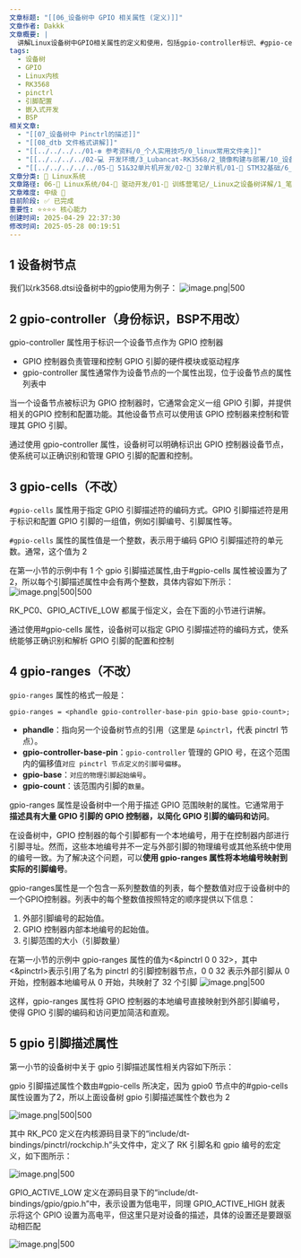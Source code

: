 ```yaml
---
文章标题: "[[06_设备树中 GPIO 相关属性 (定义)]]"
文章作者: Dakkk
文章概要: |
  讲解Linux设备树中GPIO相关属性的定义和使用，包括gpio-controller标识、#gpio-cells编码、gpio-ranges映射和引脚描述属性的配置方法
tags:
  - 设备树
  - GPIO
  - Linux内核
  - RK3568
  - pinctrl
  - 引脚配置
  - 嵌入式开发
  - BSP
相关文章:
  - "[[07_设备树中 Pinctrl的描述]]"
  - "[[08_dtb 文件格式讲解]]"
  - "[[../../../../01-❇️ 参考资料/0_个人实用技巧/0_linux常用文件夹]]"
  - "[[../../../../02-💻 开发环境/3_Lubancat-RK3568/2_镜像构建与部署/10_设备树的简介]]"
  - "[[../../../../../05-🔧 51&32单片机开发/02-🚀 32单片机/01-📖 STM32基础/6_STM32CubeMX实现HAL点灯]]"
文章分类: 🐧 Linux系统
文章路径: 06-🐧 Linux系统/04-🔌 驱动开发/01-📝 训练营笔记/_Linux之设备树详解/1_笔记/06_设备树中 GPIO 相关属性 (定义).md
文章难度: 中级 🌳
目前阶段: ✅ 已完成
重要性: ⭐⭐⭐⭐ 核心能力
创建时间: 2025-04-29 22:37:30
修改时间: 2025-05-28 00:19:51
---
```


## 1 设备树节点

我们以rk3568.dtsi设备树中的gpio使用为例子：
![image.png|500](https://my-obsidian-image.oss-cn-guangzhou.aliyuncs.com/2025/05/abd3143ca00b797754d37db07022231f.png)

## 2 gpio-controller（身份标识，BSP不用改）

gpio-controller 属性用于标识一个设备节点作为 GPIO 控制器
- GPIO 控制器负责管理和控制 GPIO 引脚的硬件模块或驱动程序
- gpio-controller 属性通常作为设备节点的一个属性出现，位于设备节点的属性列表中

当一个设备节点被标识为 GPIO 控制器时，它通常会定义一组 GPIO 引脚，并提供相关的GPIO 控制和配置功能。其他设备节点可以使用该 GPIO 控制器来控制和管理其 GPIO 引脚。

通过使用 gpio-controller 属性，设备树可以明确标识出 GPIO 控制器设备节点，使系统可以正确识别和管理 GPIO 引脚的配置和控制。
## 3 gpio-cells（不改）

`#gpio-cells` 属性用于指定 GPIO 引脚描述符的编码方式。GPIO 引脚描述符是用于标识和配置 GPIO 引脚的一组值，例如引脚编号、引脚属性等。

`#gpio-cells` 属性的属性值是一个整数，表示用于编码 GPIO 引脚描述符的单元数。通常，这个值为 2

在第一小节的示例中有 1 个 gpio 引脚描述属性,由于#gpio-cells 属性被设置为了 2，所以每个引脚描述属性中会有两个整数，具体内容如下所示：
![image.png|500|500](https://my-obsidian-image.oss-cn-guangzhou.aliyuncs.com/2025/05/eda1dfbadbb106cfe08052160f540440.png)

RK_PC0、GPIO_ACTIVE_LOW 都属于恒定义，会在下面的小节进行讲解。

通过使用#gpio-cells 属性，设备树可以指定 GPIO 引脚描述符的编码方式，使系统能够正确识别和解析 GPIO 引脚的配置和控制
## 4 gpio-ranges（不改）

`gpio-ranges` 属性的格式一般是：
```dts
gpio-ranges = <phandle gpio-controller-base-pin gpio-base gpio-count>;
```
- **phandle**：指向另一个设备树节点的引用（这里是 `&pinctrl`，代表 pinctrl 节点）。
- **gpio-controller-base-pin**：`gpio-controller` 管理的 GPIO 号，在这个范围内的偏移值`对应 pinctrl 节点定义的引脚号偏移`。
- **gpio-base**：`对应的物理引脚起始编号`。
- **gpio-count**：该范围内引脚的`数量`。

gpio-ranges 属性是设备树中一个用于描述 GPIO 范围映射的属性。它通常用于**描述具有大量 GPIO 引脚的 GPIO 控制器，以简化 GPIO 引脚的编码和访问**。

在设备树中，GPIO 控制器的每个引脚都有一个本地编号，用于在控制器内部进行引脚寻址。然而，这些本地编号并不一定与外部引脚的物理编号或其他系统中使用的编号一致。为了解决这个问题，可以**使用 gpio-ranges 属性将本地编号映射到实际的引脚编号**。

gpio-ranges属性是一个包含一系列整数值的列表，每个整数值对应于设备树中的一个GPIO控制器。列表中的每个整数值按照特定的顺序提供以下信息：
1. 外部引脚编号的起始值。
2. GPIO 控制器内部本地编号的起始值。
3. 引脚范围的大小（引脚数量）


在第一小节的示例中 gpio-ranges 属性的值为<&pinctrl 0 0 32>，其中<&pinctrl>表示引用了名为 pinctrl 的引脚控制器节点，0 0 32 表示外部引脚从 0 开始，控制器本地编号从 0 开始，共映射了 32 个引脚
![image.png|500](https://my-obsidian-image.oss-cn-guangzhou.aliyuncs.com/2025/05/eae02ac01c91cd46dda6c83a9d134da4.png)

这样，gpio-ranges 属性将 GPIO 控制器的本地编号直接映射到外部引脚编号，使得 GPIO 引脚的编码和访问更加简洁和直观。
## 5 gpio 引脚描述属性

第一小节的设备树中关于 gpio 引脚描述属性相关内容如下所示：

gpio 引脚描述属性个数由#gpio-cells 所决定，因为 gpio0 节点中的#gpio-cells 属性设置为了2，所以上面设备树 gpio 引脚描述属性个数也为 2

![image.png|500|500](https://my-obsidian-image.oss-cn-guangzhou.aliyuncs.com/2025/05/eda1dfbadbb106cfe08052160f540440.png)

其中 RK_PC0 定义在内核源码目录下的“include/dt-bindings/pinctrl/rockchip.h”头文件中，定义了 RK 引脚名和 gpio 编号的宏定义，如下图所示：

![image.png|500](https://my-obsidian-image.oss-cn-guangzhou.aliyuncs.com/2025/05/24bcb2db11e27f67760bdc45d4e1666d.png)

GPIO_ACTIVE_LOW 定义在源码目录下的“include/dt-bindings/gpio/gpio.h”中，表示设置为低电平，同理 GPIO_ACTIVE_HIGH 就表示将这个 GPIO 设置为高电平，但这里只是对设备的描述，具体的设置还是要跟驱动相匹配

![image.png|500](https://my-obsidian-image.oss-cn-guangzhou.aliyuncs.com/2025/05/91f28130d4c11309347bbef1f87ab539.png)
